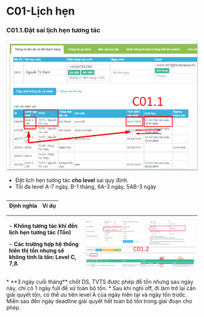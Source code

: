 # C01-Lịch hẹn

### C01.1.Đặt sai lịch hẹn tương tác

![](../../.gitbook/assets/3-8.png)

* Đặt lịch hẹn tương tác **cho level** sai quy định.
* Tối đa level A-7 ngày, B-1 tháng, 6A-3 ngày, 5AB-3 ngày

|  |  |
| :--- | :--- |


| Định nghĩa | Ví dụ |
| :--- | :--- |


<table>
  <thead>
    <tr>
      <th style="text-align:left">
        <p>- Kh&#xF4;ng t&#x1B0;&#x1A1;ng t&#xE1;c khi &#x111;&#x1EBF;n l&#x1ECB;ch
          h&#x1EB9;n t&#x1B0;&#x1A1;ng t&#xE1;c (<b>T&#x1ED3;n</b>)</p>
        <p>- C&#xE1;c tr&#x1B0;&#x1EDD;ng h&#x1EE3;p h&#x1EC7; th&#x1ED1;ng hi&#x1EC3;n
          th&#x1ECB; t&#x1ED3;n nh&#x1B0;ng s&#x1EBD; kh&#xF4;ng t&#xED;nh l&#xE0;
          t&#x1ED3;n: Level C, 7,8.</p>
      </th>
      <th style="text-align:left">
        <img src="../../.gitbook/assets/1.loi-lam-1.png" alt/>
      </th>
    </tr>
  </thead>
  <tbody></tbody>
</table>* **3 ngày cuối tháng** chốt DS, TVTS được phép để tồn nhưng sau ngày này, chỉ có 1 ngày full để xử toàn bộ tồn. 
* Sau khi nghỉ off, đi làm trở lại cần giải quyết tồn, có thể ưu tiên level A của ngày hiện tại và ngày tồn trước. Miễn sau đến ngày deadline giải quyết hết toàn bộ tồn trong giai đoạn cho phép.

